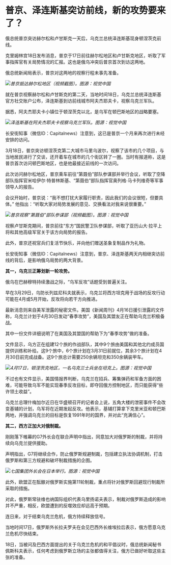 # 普京、泽连斯基突访前线，新的攻势要来了？

俄总统普京突访赫尔松和卢甘斯克一天后，乌克兰总统泽连斯基现身顿涅茨克前线。

克里姆林宫18日发布消息，普京于17日前往赫尔松地区和卢甘斯克地区，听取了军事指挥官有关局势情况的汇报。这也是俄乌冲突后普京首次到访这两地。

俄总统新闻局表示，普京对这两地的视察行程未事先准备。

![](https://inews.gtimg.com/om_bt/OuQSaL16DPNgWlTUH21NqB8HToBhN-y3_JdnWy5vy0qroAA/1000)_普京抵达赫尔松地区（视频截图）。图源：视觉中国_

就在普京视察赫尔松和卢甘斯克的第二天，当地时间18日，乌克兰总统泽连斯基官方社交账户公布，泽连斯基到访前线城市阿夫杰耶夫卡，视察乌克兰军队。

据悉，阿夫杰耶夫卡小镇位于顿涅茨克以北，是乌军在顿巴斯地区的战略要塞。

![](https://inews.gtimg.com/om_bt/O7oknAyitICxq0bCux4fkNtv-QayabtIstXam7Nfux-MYAA/1000)_泽连斯基在阿夫杰耶夫卡视察乌克兰军队。图源：视觉中国_

长安街知事（微信ID：Capitalnews）注意到，这已是普京一个月来再次进行未经安排的访问。

3月18日，普京突访顿涅茨克第二大城市马里乌波尔，视察了该市的几个项目，与当地居民进行了交谈，还开着车在城市的几个街区转了一圈。当时有报道称，这是普京首次访问顿巴斯地区，也是他最接近前线的一次访问。

此次访问赫尔松地区，普京乘车前往“第聂伯”部队参谋部并举行会议，听取了空降部队指挥官米哈伊尔·特普林斯基、“第聂伯”部队指挥官奥列格·马卡列维奇等军事领导人的报告。

会议开始时，普京说：“我不想打扰大家履行职责，因此我们的会议很短，但要具体。” 他指出：“听取大家对局势发展的意见、交换看法对我来说很重要。”

![](https://inews.gtimg.com/om_bt/ONA5SI-jTpwVpRHeUm9VFsSy6LY33QJ_k6otlER7oLGLoAA/1000)_普京视察“第聂伯”部队参谋部（视频截图）。图源：视觉中国_

视察卢甘斯克期间，普京前往“东方”国民警卫队参谋部，听取了亚历山大·拉平上将和其他高级军官关于该方向局势的报告。

此外，普京还祝官兵们复活节快乐，并向他们赠送圣象复制品作为礼物。

长安街知事（微信ID：Capitalnews）注意到，普京、泽连斯基两天内相继突访前线的背后，是影响俄乌局势的两大背景。

**其一，乌克兰正筹划新一轮攻势。**

俄乌在巴赫穆特持续激战之际，“乌军反攻”话题受到普遍关注。

早在3月29日，乌防长列兹尼科夫就表示，乌克兰将西方坦克用于战场的反攻行动可能在4月或5月开始，反攻将向若干方向推进。

最新消息则来自美军泄露的秘密文件。美国《新闻周刊》4月16日援引泄露的文件称，乌克兰计划于4月30日发动“春季攻势”，美国及其盟友正在帮助乌克兰积极备战。

其中一份文件详细说明了在美国及其盟国的帮助下为“春季攻势”做的准备。

文件显示，乌方正在组建12个旅的作战部队，其中9个旅由美国和其他北约成员国提供训练和补给。这9个旅中，6个旅计划在3月31日前就位，其余3个旅计划在4月30日前完成战备。这9个旅总计需要250余辆坦克和350余辆装甲车。

![](https://inews.gtimg.com/om_bt/OwXsdn8BgHpxQT_iB8my0dMhyuad518vi5pj4WDdxPA30AA/1000)_4月17日，顿涅茨克地区，一名乌克兰士兵坐在坦克上。图源：视觉中国_

不过也有文件显示，美国情报界判断，乌克兰在招兵、筹集弹药和军备方面的困难，可能导致乌军不能实现春季反攻目标，即夺回俄方控制地区，而只能获得“些许领土收益”。

乌克兰总理什梅加尔近日在华盛顿召开的记者会上说，五角大楼的泄密事件不会改变基辅的计划，乌军将在近期发起反攻。他表示，基辅打算拿下克里米亚和顿巴斯两地，并强调乌克兰的目标是恢复1991年时的国界，并对此“充满信心”。

**其二，西方正加大对俄制裁。**

刚刚落下帷幕的G7外长会在联合声明中指出，同意加大对俄罗斯的制裁，并将持续向乌克兰提供援助。

声明指出，G7将继续合作，防止俄罗斯规避制裁，包括建立执法协调机制，打击俄罗斯和第三方规避和破坏制裁措施的企图。

![](https://inews.gtimg.com/om_bt/OHGVEbx36fQmY2fz7L1eNDzQ06iEcHhyfhpAJl1swMOOgAA/1000)_七国集团外长会在日本举行。图源：视觉中国_

此外，欧盟正在酝酿对俄罗斯实施第11轮制裁，重点将针对俄罗斯回避现行制裁所采取的措施。

对此，俄罗斯常驻维也纳国际组织代表乌里扬诺夫表示，制裁对俄罗斯造成的影响并不严重，相反，欧盟遭到的反噬效应却远高于预期。

连日来，对于结束乌克兰危机，俄方持续释放信号。

当地时间17日，俄罗斯外长拉夫罗夫在会见巴西外长维埃拉后表示，俄方愿意乌克兰危机尽快结束。

18日，当被问及巴西方面提出的关于乌克兰危机的和平倡议时，俄总统新闻秘书佩斯科夫表示，任何考虑到俄罗斯立场的主张都值得关注，俄方已做好听取这些主张的准备。

